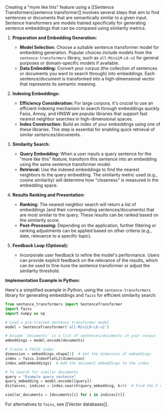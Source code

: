 Creating a "more like this" feature using a [[Sentence Transformers|sentence transformer]] involves several steps that aim to find sentences or documents that are semantically similar to a given input. Sentence transformers are models trained specifically for generating sentence embeddings that can be compared using similarity metrics. 

1. **Preparation and Embedding Generation:**
   
   - **Model Selection:** Choose a suitable sentence transformer model for embedding generation. Popular choices include models from the `sentence-transformers` library, such as `all-MiniLM-L6-v2` for general purposes or domain-specific models if available.
   - **Data Embedding:** Convert your corpus (the collection of sentences or documents you want to search through) into embeddings. Each sentence/document is transformed into a high-dimensional vector that represents its semantic meaning.

2. **Indexing Embeddings:**
   
   - **Efficiency Consideration:** For large corpora, it's crucial to use an efficient indexing mechanism to search through embeddings quickly. Faiss, Annoy, and HNSW are popular libraries that support fast nearest neighbor searches in high-dimensional spaces.
   - **Index Construction:** Build an index of your embeddings using one of these libraries. This step is essential for enabling quick retrieval of similar sentences/documents.

3. **Similarity Search:**
   
   - **Query Embedding:** When a user inputs a query sentence for the "more like this" feature, transform this sentence into an embedding using the same sentence transformer model.
   - **Retrieval:** Use the indexed embeddings to find the nearest neighbors to the query embedding. The similarity metric used (e.g., cosine similarity) will determine how "closeness" is measured in the embedding space.

4. **Results Ranking and Presentation:**
   
   - **Ranking:** The nearest neighbor search will return a list of embeddings (and their corresponding sentences/documents) that are most similar to the query. These results can be ranked based on the similarity score.
   - **Post-Processing:** Depending on the application, further filtering or ranking adjustments can be applied based on other criteria (e.g., date, relevance to a specific topic).

5. **Feedback Loop (Optional):**
   
   - Incorporate user feedback to refine the model's performance. Users can provide explicit feedback on the relevance of the results, which can be used to fine-tune the sentence transformer or adjust the similarity threshold.

**Implementation Example in Python:**

Here's a simplified example in Python, using the `sentence-transformers` library for generating embeddings and `faiss` for efficient similarity search:

```python
from sentence_transformers import SentenceTransformer
import faiss
import numpy as np

# Load a pre-trained sentence transformer model
model = SentenceTransformer('all-MiniLM-L6-v2')

# Assume `documents` is a list of sentences/documents in your corpus
embeddings = model.encode(documents)

# Create a FAISS index
dimension = embeddings.shape[1]  # Get the dimension of embeddings
index = faiss.IndexFlatL2(dimension)
index.add(embeddings)  # Add the document embeddings to the index

# To search for similar documents
query = "Example query sentence"
query_embedding = model.encode([query])
distances, indices = index.search(query_embedding, k=5)  # Find the 5 nearest neighbors

similar_documents = [documents[i] for i in indices[0]]
```

For alternatives to `faiss`, see [[Vector databases]].